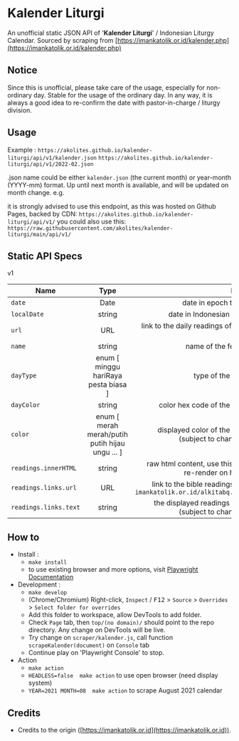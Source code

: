 # Kalender Liturgi
An unofficial static JSON API of '__Kalender Liturgi__' / Indonesian Liturgy Calendar.
Sourced by scraping from [https://imankatolik.or.id/kalender.php](https://imankatolik.or.id/kalender.php)


## Notice
Since this is unofficial, please take care of the usage, especially for non-ordinary day. Stable for the usage of the ordinary day.
In any way, it is always a good idea to re-confirm the date with pastor-in-charge / liturgy division.


## Usage
Example : 
`https://akolites.github.io/kalender-liturgi/api/v1/kalender.json`
`https://akolites.github.io/kalender-liturgi/api/v1/2022-02.json`

.json name could be either `kalender.json` (the current month) or year-month (YYYY-mm) format. Up until next month is available, and will be updated on month change. e.g.

it is strongly advised to use this endpoint, as this was hosted on Github Pages, backed by CDN:
`https://akolites.github.io/kalender-liturgi/api/v1/`
you could also use this:
`https://raw.githubusercontent.com/akolites/kalender-liturgi/main/api/v1/` 


## Static API Specs

v1

| Name | Type | Info |
| ------------- |:-------------:| -----:|
| `date` | Date | date in epoch time |
| `localDate` | string | date in Indonesian text |
| `url` | URL | link to the daily readings of the day |
| `name` | string | name of the feast |
| `dayType` | enum [ minggu hariRaya pesta biasa ] | type of the day |
| `dayColor` | string | color hex code of the day |
| `color` | enum [ merah merah/putih putih hijau ungu ... ] | displayed color of the day (subject to change) |
| `readings.innerHTML` | string | raw html content, use this for re-render on html |
| `readings.links.url` | URL | link to the bible readings on `imankatolik.or.id/alkitabq.php` |
| `readings.links.text` | string | the displayed readings text (subject to change) |

## How to
- Install : 
    - `make install`
    - to use existing browser and more options, visit [Playwright Documentation](playwright.dev)
- Development : 
    - `make develop`
    - (Chrome/Chromium) Right-click, `Inspect` / <kbd>F12</kbd> > `Source` > `Overrides` > `Select folder for overrides`
    - Add this folder to workspace, allow DevTools to add folder.
    - Check `Page` tab, then `top/(no domain)/` should point to the repo directory. Any change on DevTools will be live.
    - Try change on `scraper/kalender.js`, call function `scrapeKalender(document)` on `Console` tab
    - Continue play on 'Playwright Console' to stop.
- Action
    - `make action`
    - `HEADLESS=false  make action` to use open browser (need display system)
    - `YEAR=2021 MONTH=08  make action` to scrape August 2021 calendar


## Credits
- Credits to the origin ([https://imankatolik.or.id](https://imankatolik.or.id)).
